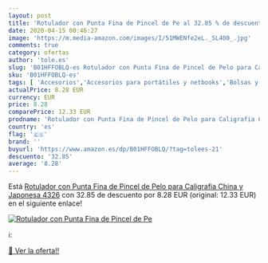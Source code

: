```yaml
---
layout: post
title: 'Rotulador con Punta Fina de Pincel de Pe al 32.85 % de descuento'
date: 2020-04-15 00:46:27
image: 'https://m.media-amazon.com/images/I/51MWENfe2eL._SL400_.jpg'
comments: true
category: ofertas
author: 'tole.es'
slug: 'B01HFFOBLQ-es Rotulador con Punta Fina de Pincel de Pelo para Caligrafia...'
sku: 'B01HFFOBLQ-es'
tags: [ 'Accesorios','Accesorios para portátiles y netbooks','Bolsas y fundas para portátiles y netbooks','Bolígrafos, lápices y útiles de escritura','Equipaje','Informática','Mochilas','Mochilas para portátiles y netbooks','Mochilas tipo casual','Oficina y papelería','Rotuladores permanentes','Rotuladores y subrayadores','rotulador', ]
actualPrice: 8.28 EUR
currency: EUR
price: 8.28
comparePrice: 12.33 EUR
prodname: 'Rotulador con Punta Fina de Pincel de Pelo para Caligrafia China y Japonesa 4326'
country: 'es'
flag: '🇪🇸'
brand: ''
buyurl: 'https://www.amazon.es/dp/B01HFFOBLQ/?tag=tolees-21'
descuento: '32.85'
average: '8.28'
---
```


Está [Rotulador con Punta Fina de Pincel de Pelo para Caligrafia China y Japonesa 4326](https://www.amazon.es/dp/B01HFFOBLQ/?tag=tolees-21) con 32.85 de descuento por 8.28 EUR (original: 12.33 EUR) en el siguiente enlace!

[![Rotulador con Punta Fina de Pincel de Pe](https://m.media-amazon.com/images/I/51MWENfe2eL._SL400_.jpg)](https://www.amazon.es/dp/B01HFFOBLQ/?tag=tolees-21)

ℹ️:


[🛒 Ver la oferta!!](https://www.amazon.es/dp/B01HFFOBLQ/?tag=tolees-21)
